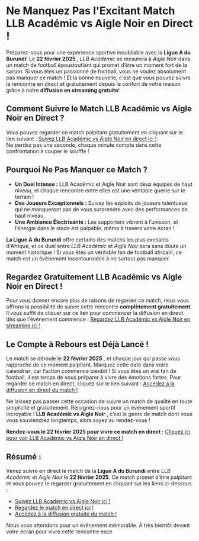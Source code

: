 # Ne Manquez Pas l'Excitant Match LLB Académic vs Aigle Noir en Direct !

Préparez-vous pour une expérience sportive inoubliable avec la **Ligue A du Burundi**! Le **22 février 2025** , _LLB Académic_ se mesurera à _Aigle Noir_ dans un match de football époustouflant qui promet d’être un moment fort de la saison. Si vous êtes un passionné de football, vous ne voulez absolument pas manquer ce match ! Et la bonne nouvelle, c'est que vous pouvez suivre la rencontre en direct et gratuitement depuis le confort de votre maison grâce à notre **diffusion en streaming gratuite**!

## Comment Suivre le Match LLB Académic vs Aigle Noir en Direct ?

Vous pouvez regarder ce match palpitant gratuitement en cliquant sur le lien suivant : [Suivez LLB Académic vs Aigle Noir en direct ici !](https://tinyurl.com/livestreamfreeo?st=LLB+Acad%C3%A9mic+vs+Aigle+Noir&si=gh).  
Ne perdez pas une seconde, chaque minute compte dans cette confrontation à couper le souffle !

## Pourquoi Ne Pas Manquer ce Match ?

- **Un Duel Intense :** LLB Académic et Aigle Noir sont deux équipes de haut niveau, et chaque rencontre entre elles est une véritable guerre sur le terrain !
- **Des Joueurs Exceptionnels :** Suivez les exploits de joueurs talentueux qui ne manqueront pas de vous surprendre avec des performances de haut niveau.
- **Une Ambiance Électrisante :** Les supporters vibrent à l’unisson, et l’énergie dans le stade est palpable, même à travers votre écran !

**La Ligue A du Burundi** offre certains des matchs les plus excitants d'Afrique, et ce duel entre _LLB Académic_ et _Aigle Noir_ sera sans doute un moment historique ! Si vous êtes un véritable fan de football africain, ce match est un événement incontournable à ne surtout pas manquer.

## Regardez Gratuitement LLB Académic vs Aigle Noir en Direct !

Pour vous donner encore plus de raisons de regarder ce match, nous vous offrons la possibilité de suivre cette rencontre **complètement gratuitement**. Il vous suffit de cliquer sur ce lien pour commencer la diffusion en direct dès que l'événement commence : [Regardez LLB Académic vs Aigle Noir en streaming ici !](https://tinyurl.com/livestreamfreeo?st=LLB+Acad%C3%A9mic+vs+Aigle+Noir&si=gh)

## Le Compte à Rebours est Déjà Lancé !

Le match se déroule le **22 février 2025** , et chaque jour qui passe vous rapproche de ce moment palpitant. Marquez cette date dans votre calendrier, car l’action commence bientôt ! Si vous êtes un vrai fan de football, il est temps de vous préparer à vivre des émotions fortes. Pour regarder ce match en direct, cliquez sur le lien suivant : [Accédez à la diffusion en direct du match !](https://tinyurl.com/livestreamfreeo?st=LLB+Acad%C3%A9mic+vs+Aigle+Noir&si=gh)

Ne laissez pas passer cette occasion de suivre un match de qualité en toute simplicité et gratuitement. Rejoignez-nous pour un événement sportif incroyable ! **LLB Académic vs Aigle Noir** , c’est le genre de match dont vous vous souviendrez longtemps, alors soyez au rendez-vous !

**Rendez-vous le 22 février 2025 pour vivre ce match en direct :** [Cliquez ici pour voir LLB Académic vs Aigle Noir en direct !](https://tinyurl.com/livestreamfreeo?st=LLB+Acad%C3%A9mic+vs+Aigle+Noir&si=gh)

## Résumé :

Venez suivre en direct le match de la **Ligue A du Burundi** entre _LLB Académic_ et _Aigle Noir_ le **22 février 2025**. Ce match promet d’être palpitant et vous pouvez le regarder gratuitement en cliquant sur les liens ci-dessous :

- [Suivez LLB Académic vs Aigle Noir ici !](https://tinyurl.com/livestreamfreeo?st=LLB+Acad%C3%A9mic+vs+Aigle+Noir&si=gh)
- [Regardez le match en direct ici !](https://tinyurl.com/livestreamfreeo?st=LLB+Acad%C3%A9mic+vs+Aigle+Noir&si=gh)
- [Accédez à la diffusion gratuite du match !](https://tinyurl.com/livestreamfreeo?st=LLB+Acad%C3%A9mic+vs+Aigle+Noir&si=gh)

Nous vous attendons pour un événement mémorable. À très bientôt devant votre écran pour vivre cette rencontre exce
